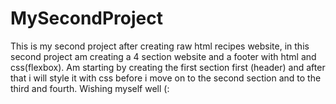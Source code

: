 # MySecondProject
This is my second project after creating raw html recipes website, in this second project am creating a 4 section website and a footer with html and css(flexbox). Am starting by creating the first section first (header) and after that i will style it with css before i move on to the second section and to the third and fourth. Wishing myself well (:  